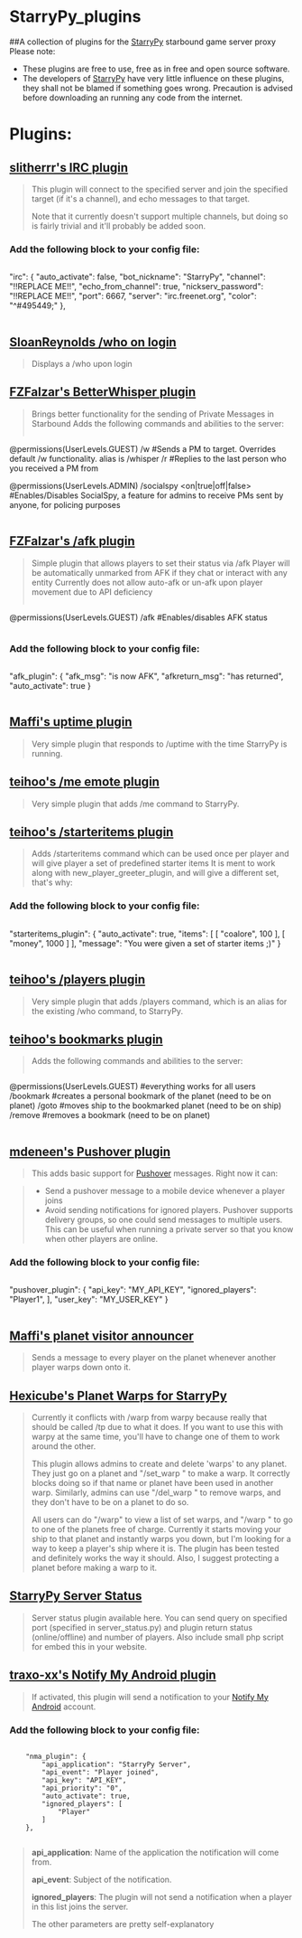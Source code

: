 StarryPy_plugins
================

##A collection of plugins for the [StarryPy](https://github.com/CarrotsAreMediocre/StarryPy) starbound game server proxy
Please note:

* These plugins are free to use, free as in free and open source software.
* The developers of [StarryPy](https://github.com/CarrotsAreMediocre/StarryPy) have very little influence on these plugins, they shall not be blamed if something goes wrong. Precaution is advised before downloading an running any code from the internet.


# Plugins:

## [slitherrr's IRC plugin](https://github.com/StarryPy/StarryPy_plugins/tree/master/plugins/irc_plugin)
> This plugin will connect to the specified server and join the specified target (if it's a channel), and echo messages to that target.
>
> Note that it currently doesn't support multiple channels, but doing so is fairly trivial and it'll probably be added soon.
### Add the following block to your config file:

>```
"irc": {
            "auto_activate": false,
            "bot_nickname": "StarryPy",
            "channel": "!!REPLACE ME!!",
            "echo_from_channel": true,
            "nickserv_password": "!!REPLACE ME!!",
            "port": 6667,
            "server": "irc.freenet.org",
            "color": "^#495449;"
        },
>```


## [SloanReynolds /who on login](https://github.com/MrMarvin/StarryPy_plugins/blob/master/plugins/loginwho_plugin)
> Displays a /who upon login

## [FZFalzar's BetterWhisper plugin](https://github.com/FZFalzar/StarryPy_plugins/tree/brutus_whisper/plugins/brutus_whisper)
> Brings better functionality for the sending of Private Messages in Starbound
> Adds the following commands and abilities to the server:
>```
@permissions(UserLevels.GUEST)
/w <name> <message> 			#Sends a PM to target. Overrides default /w functionality. alias is /whisper
/r <message>      				#Replies to the last person who you received a PM from

@permissions(UserLevels.ADMIN)
/socialspy <on|true|off|false>	#Enables/Disables SocialSpy, a feature for admins to receive PMs sent by anyone, for policing purposes
>```

## [FZFalzar's /afk plugin](https://github.com/FZFalzar/StarryPy_plugins/tree/afk_plugin/plugins/afk_plugin)
> Simple plugin that allows players to set their status via /afk
> Player will be automatically unmarked from AFK if they chat or interact with any entity
> Currently does not allow auto-afk or un-afk upon player movement due to API deficiency
>```
@permissions(UserLevels.GUEST)
/afk							#Enables/disables AFK status
>```

### Add the following block to your config file:

>```
"afk_plugin": {
    "afk_msg": "is now AFK",
    "afkreturn_msg": "has returned",
	"auto_activate": true
    }
>```

## [Maffi's uptime plugin](https://github.com/MrMarvin/StarryPy_plugins/blob/master/plugins/uptime)
> Very simple plugin that responds to /uptime with the time StarryPy is running.

## [teihoo's /me emote plugin](https://github.com/StarryPy/StarryPy_plugins/tree/master/plugins/emotes)
> Very simple plugin that adds /me <emote> command to StarryPy.

## [teihoo's /starteritems plugin](https://github.com/StarryPy/StarryPy_plugins/tree/master/plugins/starteritems)
> Adds /starteritems command which can be used once per player and will give player a set of predefined starter items
> It is ment to work along with new_player_greeter_plugin, and will give a different set, that's why:

### Add the following block to your config file:

>```
"starteritems_plugin": {
    "auto_activate": true,
    "items": [
    [ "coalore", 100 ],
    [ "money", 1000 ]
    ],
    "message": "You were given a set of starter items ;)"
  }
>```

## [teihoo's /players plugin](https://github.com/StarryPy/StarryPy_plugins/tree/master/plugins/players)
> Very simple plugin that adds /players command, which is an alias for the existing /who command, to StarryPy.

## [teihoo's bookmarks plugin](https://github.com/StarryPy/StarryPy_plugins/tree/master/plugins/bookmarks)
> Adds the following commands and abilities to the server:
> ```
@permissions(UserLevels.GUEST)  #everything works for all users
/bookmark <name>  #creates a personal bookmark of the planet (need to be on planet)
/goto <name>      #moves ship to the bookmarked planet (need to be on ship)
/remove <name>    #removes a bookmark (need to be on planet)
> ```

## [mdeneen's Pushover plugin](https://github.com/StarryPy/StarryPy_plugins/tree/master/plugins/pushover_plugin)
> This adds basic support for [Pushover](https://pushover.net) messages. Right now it can:

> - Send a pushover message to a mobile device whenever a player joins
> - Avoid sending notifications for ignored players.
> Pushover supports delivery groups, so one could send messages to multiple users. This can be useful when running a private server so that you know when other players are online.

### Add the following block to your config file:

> ```
"pushover_plugin": {
    "api_key": "MY_API_KEY",
    "ignored_players":
        "Player1",
    ],
    "user_key": "MY_USER_KEY"
}
>```

## [Maffi's planet visitor announcer](https://github.com/StarryPy/StarryPy_plugins/tree/master/plugins/planet_visitor_announcer)
> Sends a message to every player on the planet whenever another player warps down onto it.

## [Hexicube's Planet Warps for StarryPy](https://github.com/MrMarvin/StarryPy_plugins/blob/master/plugins/hexicube_planet_warps_for_starrypy.py)

> Currently it conflicts with /warp from warpy because really that should be called /tp due to what it does. If you want to use this with warpy at the same time, you'll have to change one of them to work around the other.
>
>This plugin allows admins to create and delete 'warps' to any planet. They just go on a planet and "/set_warp <name>" to make a warp. It correctly blocks doing so if that name or planet have been used in another warp.
>Similarly, admins can use "/del_warp <name>" to remove warps, and they don't have to be on a planet to do so.
>
>All users can do "/warp" to view a list of set warps, and "/warp <name>" to go to one of the planets free of charge. Currently it starts moving your ship to that planet and instantly warps you down, but I'm looking for a way to keep a player's ship where it is. The plugin has been tested and definitely works the way it should. Also, I suggest protecting a planet before making a warp to it.

## [StarryPy Server Status](https://bitbucket.org/zvorgan/starrypy-server-status/)
>Server status plugin available here. You can send query on specified port (specified in server_status.py) and plugin return status (online/offline) and number of players.
>Also include small php script for embed this in your website.

## [traxo-xx's Notify My Android plugin](https://github.com/StarryPy/StarryPy_plugins/tree/master/plugins/nma_plugin)
> If activated, this plugin will send a notification to your [Notify My Android](https://www.notifymyandroid.com/) account.

### Add the following block to your config file:

> ```javascript
        "nma_plugin": {
            "api_application": "StarryPy Server",
            "api_event": "Player joined",
            "api_key": "API_KEY",
            "api_priority": "0",
            "auto_activate": true,
            "ignored_players": [
                "Player"
            ]
        },
>```

> **api_application**: Name of the application the notification will come from.
>
> **api_event**: Subject of the notification.
>
> **ignored_players**: The plugin will not send a notification when a player in this list joins the server.
>
> The other parameters are pretty self-explanatory

